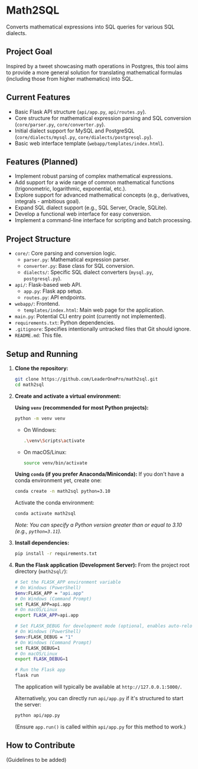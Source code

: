 # Math2SQL

Converts mathematical expressions into SQL queries for various SQL dialects.

## Project Goal

Inspired by a tweet showcasing math operations in Postgres, this tool aims to provide a more general solution for translating mathematical formulas (including those from higher mathematics) into SQL.

## Current Features

- Basic Flask API structure (`api/app.py`, `api/routes.py`).
- Core structure for mathematical expression parsing and SQL conversion (`core/parser.py`, `core/converter.py`).
- Initial dialect support for MySQL and PostgreSQL (`core/dialects/mysql.py`, `core/dialects/postgresql.py`).
- Basic web interface template (`webapp/templates/index.html`).

## Features (Planned)

-   Implement robust parsing of complex mathematical expressions.
-   Add support for a wide range of common mathematical functions (trigonometric, logarithmic, exponential, etc.).
-   Explore support for advanced mathematical concepts (e.g., derivatives, integrals - ambitious goal).
-   Expand SQL dialect support (e.g., SQL Server, Oracle, SQLite).
-   Develop a functional web interface for easy conversion.
-   Implement a command-line interface for scripting and batch processing.

## Project Structure

-   `core/`: Core parsing and conversion logic.
    -   `parser.py`: Mathematical expression parser.
    -   `converter.py`: Base class for SQL conversion.
    -   `dialects/`: Specific SQL dialect converters (`mysql.py`, `postgresql.py`).
-   `api/`: Flask-based web API.
    -   `app.py`: Flask app setup.
    -   `routes.py`: API endpoints.
-   `webapp/`: Frontend.
    -   `templates/index.html`: Main web page for the application.
-   `main.py`: Potential CLI entry point (currently not implemented).
-   `requirements.txt`: Python dependencies.
-   `.gitignore`: Specifies intentionally untracked files that Git should ignore.
-   `README.md`: This file.

## Setup and Running

1.  **Clone the repository:**
    ```bash
    git clone https://github.com/LeaderOnePro/math2sql.git
    cd math2sql
    ```
2.  **Create and activate a virtual environment:**

    **Using `venv` (recommended for most Python projects):**
    ```bash
    python -m venv venv
    ```
    -   On Windows:
        ```bash
        .\venv\Scripts\activate
        ```
    -   On macOS/Linux:
        ```bash
        source venv/bin/activate
        ```

    **Using `conda` (if you prefer Anaconda/Miniconda):**
    If you don't have a conda environment yet, create one:
    ```bash
    conda create -n math2sql python=3.10
    ```
    Activate the conda environment:
    ```bash
    conda activate math2sql
    ```
    *Note: You can specify a Python version greater than or equal to 3.10 (e.g., `python=3.11`).*
3.  **Install dependencies:**
    ```bash
    pip install -r requirements.txt
    ```
4.  **Run the Flask application (Development Server):**
    From the project root directory (`math2sql/`):
    ```bash
    # Set the FLASK_APP environment variable
    # On Windows (PowerShell)
    $env:FLASK_APP = "api.app"
    # On Windows (Command Prompt)
    set FLASK_APP=api.app
    # On macOS/Linux
    export FLASK_APP=api.app

    # Set FLASK_DEBUG for development mode (optional, enables auto-reloading and debugger)
    # On Windows (PowerShell)
    $env:FLASK_DEBUG = "1"
    # On Windows (Command Prompt)
    set FLASK_DEBUG=1
    # On macOS/Linux
    export FLASK_DEBUG=1

    # Run the Flask app
    flask run
    ```
    The application will typically be available at `http://127.0.0.1:5000/`.

    Alternatively, you can directly run `api/app.py` if it's structured to start the server:
    ```bash
    python api/app.py
    ```
    (Ensure `app.run()` is called within `api/app.py` for this method to work.)

## How to Contribute

(Guidelines to be added)